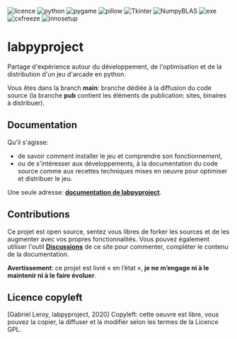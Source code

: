 ![licence](https://img.shields.io/badge/license-GPL-green) ![python](https://img.shields.io/badge/langage-python%203.7-important?logo=python&logoColor=white) ![pygame](https://img.shields.io/badge/uses-pygame%201.9-orange) ![pillow](https://img.shields.io/badge/uses-pillow%207.0-orange) ![Tkinter](https://img.shields.io/badge/uses-Tkinter%208.6-orange) ![NumpyBLAS](https://img.shields.io/badge/Numpy%20accelerated%20with-OpenBLAS-ff69B4) ![exe](https://img.shields.io/badge/executables%20for-win64%20%7C%20linux%2064-blue) ![cxfreeze](https://img.shields.io/badge/Freezed%20with-cx__Freeze-blue) ![innosetup](https://img.shields.io/badge/Win%20installer%20-Inno%20Setup-blue)

# labpyproject
Partage d'expérience autour du développement, de l'optimisation et de la distribution d'un jeu d'arcade en python.

Vous êtes dans la branch **main**: branche dédiée à la diffusion du code source (la branche **pub** contient les éléments de publication: sites, binaires à distribuer).

## Documentation

Qu'il s'agisse:
* de savoir comment installer le jeu et comprendre son fonctionnement,
* ou de s'intéresser aux développements, à la documentation du code source comme aux recettes techniques mises en oeuvre pour optimiser et distribuer le jeu.

Une seule adresse: [**documentation de labpyproject**](https://gab-python.github.io/labpyproject/).

## Contributions

Ce projet est open source, sentez vous libres de forker les sources et de les augmenter avec vos propres fonctionnalités. Vous pouvez également utiliser l'outil [**Discussions**](https://github.com/gab-python/labpyproject/discussions) de ce site pour commenter, compléter le contenu de la documentation.

**Avertissement**: ce projet est livré « en l’état », **je ne m’engage ni à le maintenir ni à le faire évoluer**.

## Licence copyleft

[Gabriel Leroy, labpyproject, 2020] 
Copyleft: cette oeuvre est libre, vous pouvez la copier, la diffuser et la modifier selon les termes de la Licence GPL.


